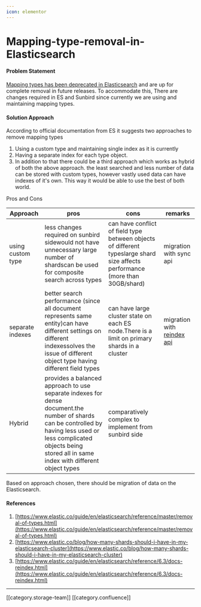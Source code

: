 ```yaml
---
icon: elementor
---
```


# Mapping-type-removal-in-Elasticsearch

#### Problem Statement

[Mapping types has been deprecated in Elasticsearch](https://www.elastic.co/guide/en/elasticsearch/reference/master/removal-of-types.html) and are up for complete removal in future releases. To accommodate this, There are changes required in ES and Sunbird since currently we are using and maintaining mapping types.

#### Solution Approach&#x20;

According to official documentation from ES it suggests two approaches to remove mapping types

1. Using a custom type and maintaining single index as it is currently
2. Having a separate index for each type object.
3. In addition to that there could be a third approach which works as hybrid of both the above approach. the least searched and less number of data can be stored with custom types, however vastly used data can have indexes of it's own. This way it would be able to use the best of both world.

Pros and Cons

| Approach          | pros                                                                                                                                                                                                                      | cons                                                                                                                          | remarks                                                                                                     |
| ----------------- | ------------------------------------------------------------------------------------------------------------------------------------------------------------------------------------------------------------------------- | ----------------------------------------------------------------------------------------------------------------------------- | ----------------------------------------------------------------------------------------------------------- |
| using custom type | less changes required on sunbird sidewould not have unnecessary large number of shardscan be used for composite search across types                                                                                       | can have conflict of field type between objects of different typeslarge shard size affects performance (more than 30GB/shard) | migration with sync api                                                                                     |
| separate indexes  | better search performance (since all document represents same entity)can have different settings on different indexessolves the issue of different object type having different field types                               | can have large cluster state on each ES node.There is a limit on primary shards in a cluster                                  | migration with [reindex api](https://www.elastic.co/guide/en/elasticsearch/reference/6.3/docs-reindex.html) |
| Hybrid            | provides a balanced approach to use separate indexes for dense document.the number of shards can be controlled by having less used or less complicated objects being stored all in same index with different object types | comparatively complex to implement from sunbird side                                                                          |                                                                                                             |

Based on approach chosen, there should be migration of data on the Elasticsearch.

#### References

1. [https://www.elastic.co/guide/en/elasticsearch/reference/master/removal-of-types.html](https://www.elastic.co/guide/en/elasticsearch/reference/master/removal-of-types.html)
2. [https://www.elastic.co/blog/how-many-shards-should-i-have-in-my-elasticsearch-cluster](https://www.elastic.co/blog/how-many-shards-should-i-have-in-my-elasticsearch-cluster)
3. [https://www.elastic.co/guide/en/elasticsearch/reference/6.3/docs-reindex.html](https://www.elastic.co/guide/en/elasticsearch/reference/6.3/docs-reindex.html)

***

\[\[category.storage-team]] \[\[category.confluence]]
